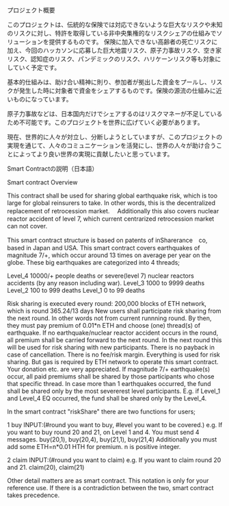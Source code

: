 プロジェクト概要

このプロジェクトは、伝統的な保険では対応できないような巨大なリスクや未知のリスクに対し、特許を取得している非中央集権的なリスクシェアの仕組みでソリューションを提供するものです。
保険に加入できない高齢者の死亡リスクに加え、今回のハッカソンに応募した巨大地震リスク、原子力事故リスク、空き家リスク、認知症のリスク、パンデミックのリスク、ハリケーンリスク等も対象にしていく予定です。

基本的仕組みは、助け合い精神に則り、参加者が拠出した資金をプールし、リスクが発生した時に対象者で資金をシェアするものです。保険の源流の仕組みに近いものになっています。

原子力事故などは、日本国内だけでシェアするのはリスクマネーが不足しているため不可能です。このプロジェクトを世界に広げていく必要があります。

現在、世界的に人々が対立し、分断しようとしていますが、このプロジェクトの実現を通じて、人々のコミュニケーションを活発にし、世界の人々が助け合うことによってより良い世界の実現に貢献したいと思っています。


Smart Contractの説明（日本語）





Smart contract Overview


This contract shall be used for sharing global earthquake risk, which is too large for global reinsurers to take.
In other words, this is the decentralized replacement of retrocession market.　
Additionally this also covers nuclear reactor accident of level 7, which current centrarized retrocession market can not cover.  

This smart contract structure is based on patents of inSharerance　co, based in Japan and USA.
This smart contract covers earthquakes of magnitude 7/+, which occur around 13 times on average per year on the globe.
These big earthquakes are categorized into 4 threads;

   Level_4 10000/+ people deaths or severe(level 7) nuclear reactors accidents (by any reason including war).
   Level_3 1000 to 9999 deaths
   Level_2 100 to 999 deaths
   Level_1 0 to 99 deaths

Risk sharing is executed every round: 200,000 blocks of ETH network, which is round 365.24/13 days
New users shall participate risk sharing from the next round. In other words not from current runnning round.
By then, they must pay premium of 0.01*n ETH and choose (one) thread(s) of earthquake.
If no earthquake/nuclear reactor accident occurs in the round, all premium shall be carried forward to the next round.
In the next round this will be used for risk sharing with new participants.
There is no payback in case of cancellation. There is no fee/risk margin. Everything is used for risk sharing.
But gas is required by ETH network to operate this smart contract. Your donation etc. are very appreciated. 
If magnitude 7/+ earthquake(s) occur, all paid premiums shall be shared by those participants who chose that specific thread.
In case more than 1 earthquakes occurred, the fund shall be shared only by the most severerest level participants.
E.g. if Level_1 and Level_4 EQ occurred, the fund shall be shared only by the Level_4.

In the smart contract "riskShare" there are two functions for users;

1 buy
  INPUT:(#round you want to buy, #level you want to be covered.)
  e.g. If you want to buy round 20 and 21, on Level 1 and 4. You must send 4 messages.
      buy(20,1), buy(20,4), buy(21,1), buy(21,4)
  Additionally you must add some ETH=n*0.01 HTH for premium. n is positive integer.  
  

2 claim
  INPUT:(#round you want to claim)
    e.g. If you want to claim round 20 and 21.
      claim(20), claim(21)
  
Other detail matters are as smart contract. This notation is only for your reference use. If there is a contradiction between the two, smart contract takes precedence.



